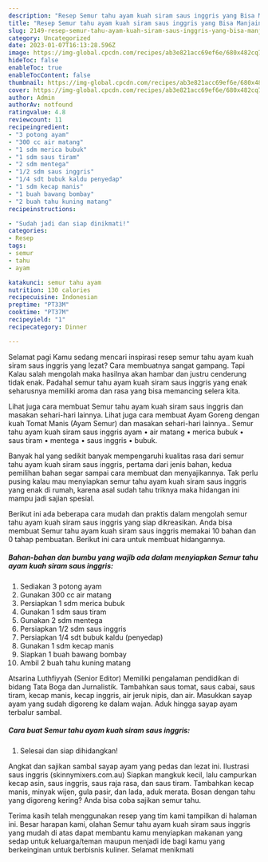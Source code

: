 ```yaml
---
description: "Resep Semur tahu ayam kuah siram saus inggris yang Bisa Manjain Lidah, Buat Buka Puasa Enak Banget"
title: "Resep Semur tahu ayam kuah siram saus inggris yang Bisa Manjain Lidah, Buat Buka Puasa Enak Banget"
slug: 2149-resep-semur-tahu-ayam-kuah-siram-saus-inggris-yang-bisa-manjain-lidah-buat-buka-puasa-enak-banget
category: Uncategorized
date: 2023-01-07T16:13:28.596Z
image: https://img-global.cpcdn.com/recipes/ab3e821acc69ef6e/680x482cq70/semur-tahu-ayam-kuah-siram-saus-inggris-foto-resep-utama.jpg
hideToc: false
enableToc: true
enableTocContent: false
thumbnail: https://img-global.cpcdn.com/recipes/ab3e821acc69ef6e/680x482cq70/semur-tahu-ayam-kuah-siram-saus-inggris-foto-resep-utama.jpg
cover: https://img-global.cpcdn.com/recipes/ab3e821acc69ef6e/680x482cq70/semur-tahu-ayam-kuah-siram-saus-inggris-foto-resep-utama.jpg
author: Admin
authorAv: notfound
ratingvalue: 4.8
reviewcount: 11
recipeingredient:
- "3 potong ayam"
- "300 cc air matang"
- "1 sdm merica bubuk"
- "1 sdm saus tiram"
- "2 sdm mentega"
- "1/2 sdm saus inggris"
- "1/4 sdt bubuk kaldu penyedap"
- "1 sdm kecap manis"
- "1 buah bawang bombay"
- "2 buah tahu kuning matang"
recipeinstructions:

- "Sudah jadi dan siap dinikmati!"
categories:
- Resep
tags:
- semur
- tahu
- ayam

katakunci: semur tahu ayam 
nutrition: 130 calories
recipecuisine: Indonesian
preptime: "PT33M"
cooktime: "PT37M"
recipeyield: "1"
recipecategory: Dinner

---
```



Selamat pagi Kamu sedang mencari inspirasi resep semur tahu ayam kuah siram saus inggris yang lezat? Cara membuatnya sangat gampang. Tapi Kalau salah mengolah maka hasilnya akan hambar dan justru cenderung tidak enak. Padahal semur tahu ayam kuah siram saus inggris yang enak seharusnya memiliki aroma dan rasa yang bisa memancing selera kita.


Lihat juga cara membuat Semur tahu ayam kuah siram saus inggris dan masakan sehari-hari lainnya. Lihat juga cara membuat Ayam Goreng dengan kuah Tomat Manis (Ayam Semur) dan masakan sehari-hari lainnya.. Semur tahu ayam kuah siram saus inggris ayam • air matang • merica bubuk • saus tiram • mentega • saus inggris • bubuk.

Banyak hal yang sedikit banyak mempengaruhi kualitas rasa dari semur tahu ayam kuah siram saus inggris, pertama dari jenis bahan, kedua pemilihan bahan segar sampai cara membuat dan menyajikannya. Tak perlu pusing kalau mau menyiapkan semur tahu ayam kuah siram saus inggris yang enak di rumah, karena asal sudah tahu triknya maka hidangan ini mampu jadi sajian spesial.


Berikut ini ada beberapa cara mudah dan praktis dalam mengolah semur tahu ayam kuah siram saus inggris yang siap dikreasikan. Anda bisa membuat Semur tahu ayam kuah siram saus inggris memakai 10 bahan dan 0 tahap pembuatan. Berikut ini cara untuk membuat hidangannya.

<!--inarticleads1-->

##### Bahan-bahan dan bumbu yang wajib ada dalam menyiapkan Semur tahu ayam kuah siram saus inggris:

1. Sediakan 3 potong ayam
1. Gunakan 300 cc air matang
1. Persiapkan 1 sdm merica bubuk
1. Gunakan 1 sdm saus tiram
1. Gunakan 2 sdm mentega
1. Persiapkan 1/2 sdm saus inggris
1. Persiapkan 1/4 sdt bubuk kaldu (penyedap)
1. Gunakan 1 sdm kecap manis
1. Siapkan 1 buah bawang bombay
1. Ambil 2 buah tahu kuning matang


Atsarina Luthfiyyah (Senior Editor) Memiliki pengalaman pendidikan di bidang Tata Boga dan Jurnalistik. Tambahkan saus tomat, saus cabai, saus tiram, kecap manis, kecap inggris, air jeruk nipis, dan air. Masukkan sayap ayam yang sudah digoreng ke dalam wajan. Aduk hingga sayap ayam terbalur sambal. 

<!--inarticleads2-->

##### Cara buat Semur tahu ayam kuah siram saus inggris:


1. Selesai dan siap dihidangkan!

Angkat dan sajikan sambal sayap ayam yang pedas dan lezat ini. Ilustrasi saus inggris (skinnymixers.com.au) Siapkan mangkuk kecil, lalu campurkan kecap asin, saus inggris, saus raja rasa, dan saus tiram. Tambahkan kecap manis, minyak wijen, gula pasir, dan lada, aduk merata. Bosan dengan tahu yang digoreng kering? Anda bisa coba sajikan semur tahu. 

Terima kasih telah menggunakan resep yang tim kami tampilkan di halaman ini. Besar harapan kami, olahan Semur tahu ayam kuah siram saus inggris yang mudah di atas dapat membantu kamu menyiapkan makanan yang sedap untuk keluarga/teman maupun menjadi ide bagi kamu yang berkeinginan untuk berbisnis kuliner. Selamat menikmati
